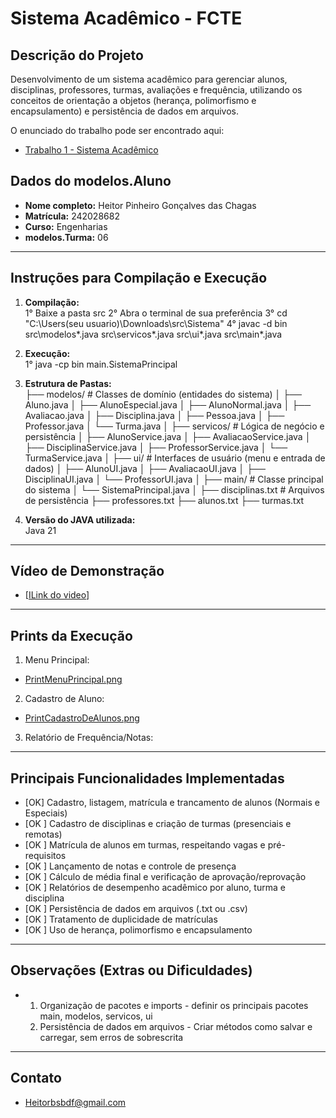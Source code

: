 # Sistema Acadêmico - FCTE

## Descrição do Projeto

Desenvolvimento de um sistema acadêmico para gerenciar alunos, disciplinas, professores, turmas, avaliações e frequência, utilizando os conceitos de orientação a objetos (herança, polimorfismo e encapsulamento) e persistência de dados em arquivos.

O enunciado do trabalho pode ser encontrado aqui:
- [Trabalho 1 - Sistema Acadêmico](https://github.com/lboaventura25/OO-T06_2025.1_UnB_FCTE/blob/main/trabalhos/ep1/README.md)

## Dados do modelos.Aluno

- **Nome completo:** Heitor Pinheiro Gonçalves das Chagas
- **Matrícula:** 242028682
- **Curso:** Engenharias
- **modelos.Turma:** 06

---

## Instruções para Compilação e Execução

1. **Compilação:**  
   1° Baixe a pasta src
   2° Abra o terminal de sua preferência
   3°  cd "C:\Users\(seu usuario)\Downloads\src\Sistema"
   4° javac -d bin src\modelos\*.java src\servicos\*.java src\ui\*.java src\main\*.java
   

3. **Execução:**  
   1° java -cp bin main.SistemaPrincipal

4. **Estrutura de Pastas:**  
   ├── modelos/ # Classes de domínio (entidades do sistema)
│ ├── Aluno.java
│ ├── AlunoEspecial.java
│ ├── AlunoNormal.java
│ ├── Avaliacao.java
│ ├── Disciplina.java
│ ├── Pessoa.java
│ ├── Professor.java
│ └── Turma.java
│
├── servicos/ # Lógica de negócio e persistência
│ ├── AlunoService.java
│ ├── AvaliacaoService.java
│ ├── DisciplinaService.java
│ ├── ProfessorService.java
│ └── TurmaService.java
│
├── ui/ # Interfaces de usuário (menu e entrada de dados)
│ ├── AlunoUI.java
│ ├── AvaliacaoUI.java
│ ├── DisciplinaUI.java
│ └── ProfessorUI.java
│
├── main/ # Classe principal do sistema
│ └── SistemaPrincipal.java
│
├── disciplinas.txt # Arquivos de persistência
├── professores.txt
├── alunos.txt
├── turmas.txt

3. **Versão do JAVA utilizada:**  
   Java 21

---

## Vídeo de Demonstração

- [[ILink do video](https://youtu.be/Ai7p3zxB-so)]

---

## Prints da Execução

1. Menu Principal:  
  - [PrintMenuPrincipal.png](https://github.com/Heitorovski01/ep1-OO-2025_1/blob/main/PrintCadastroDeAlunos.png)

2. Cadastro de Aluno:  
  - [PrintCadastroDeAlunos.png](https://github.com/Heitorovski01/ep1-OO-2025_1/blob/main/PrintCadastroDeAlunos.png)

3. Relatório de Frequência/Notas:  


---

## Principais Funcionalidades Implementadas

- [OK] Cadastro, listagem, matrícula e trancamento de alunos (Normais e Especiais)
- [OK ] Cadastro de disciplinas e criação de turmas (presenciais e remotas)
- [OK ] Matrícula de alunos em turmas, respeitando vagas e pré-requisitos
- [OK ] Lançamento de notas e controle de presença
- [OK ] Cálculo de média final e verificação de aprovação/reprovação
- [OK ] Relatórios de desempenho acadêmico por aluno, turma e disciplina
- [OK ] Persistência de dados em arquivos (.txt ou .csv)
- [OK ] Tratamento de duplicidade de matrículas
- [OK ] Uso de herança, polimorfismo e encapsulamento

---

## Observações (Extras ou Dificuldades)

- 1. Organização de pacotes e imports - definir os principais pacotes main, modelos, servicos, ui
  2. Persistência de dados em arquivos - Criar métodos como salvar e carregar, sem erros de sobrescrita 
---

## Contato

- Heitorbsbdf@gmail.com

